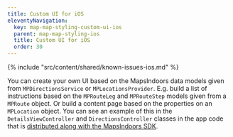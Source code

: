 ```yaml
---
title: Custom UI for iOS
eleventyNavigation:
  key: map-map-styling-custom-ui-ios
  parent: map-map-styling-ios
  title: Custom UI for iOS
  order: 30
---
```


<!-- Known Issues -->
{% include "src/content/shared/known-issues-ios.md" %}

You can create your own UI based on the MapsIndoors data models given from `MPDirectionsService` or `MPLocationsProvider`. E.g. build a list of instructions based on the `MPRouteLeg` and `MPRouteStep` models given from a `MPRoute` object. Or build a content page based on the properties on an `MPLocation` object. You can see an example of this in the `DetailsViewController` and `DirectionsController` classes in the app code that is [distributed along with the MapsIndoors SDK](https://github.com/MapsIndoors/MapsIndoorsIOS/tree/master/Example).
